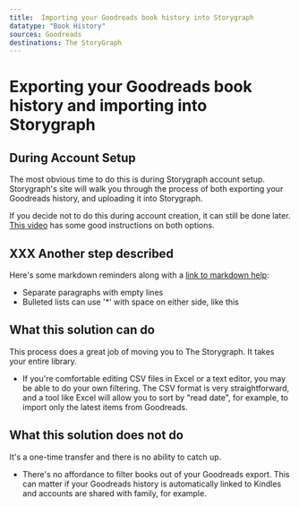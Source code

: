 ```yaml
---
title:  Importing your Goodreads book history into Storygraph
datatype: "Book History"
sources: Goodreads
destinations: The StoryGraph
---
```


# Exporting your Goodreads book history and importing into Storygraph

## During Account Setup

The most obvious time to do this is during Storygraph account setup.  Storygraph's site will walk 
you through the process of both exporting your Goodreads history, and uploading it into Storygraph.

If you decide not to do this during account creation, it can still be done later.  [This video](
https://www.youtube.com/watch?v=Yq4Gvo5O2Cs) has some good instructions on both options.

## XXX Another step described

Here's some markdown reminders along with a [link to markdown help](https://www.markdownguide.org/):

 * Separate paragraphs with empty lines
 * Bulleted lists can use '*' with space on either side, like this

## What this solution can do

This process does a great job of moving you to The Storygraph.  It takes your entire library.
* If you're comfortable editing CSV files in Excel or a text editor, you may be able to do 
your own filtering.  The CSV format is very straightforward, and a tool like Excel will allow
you to sort by "read date", for example, to import only the latest items from Goodreads.

## What this solution does not do

It's a one-time transfer and there is no ability to catch up.  
* There's no affordance to filter books out of your Goodreads export.  This can matter if your Goodreads history 
is automatically linked to Kindles and accounts are shared with family, for example.
